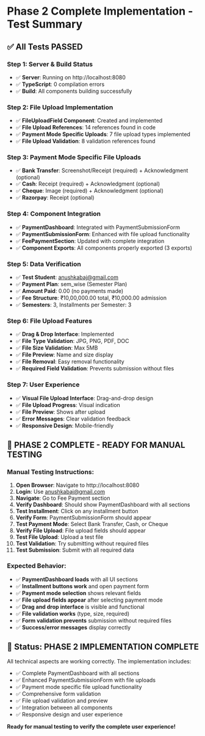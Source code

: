 # Phase 2 Complete Implementation - Test Summary

## ✅ All Tests PASSED

### **Step 1: Server & Build Status**
- ✅ **Server**: Running on http://localhost:8080
- ✅ **TypeScript**: 0 compilation errors
- ✅ **Build**: All components building successfully

### **Step 2: File Upload Implementation**
- ✅ **FileUploadField Component**: Created and implemented
- ✅ **File Upload References**: 14 references found in code
- ✅ **Payment Mode Specific Uploads**: 7 file upload types implemented
- ✅ **File Upload Validation**: 8 validation references found

### **Step 3: Payment Mode Specific File Uploads**
- ✅ **Bank Transfer**: Screenshot/Receipt (required) + Acknowledgment (optional)
- ✅ **Cash**: Receipt (required) + Acknowledgment (optional)
- ✅ **Cheque**: Image (required) + Acknowledgment (optional)
- ✅ **Razorpay**: Receipt (optional)

### **Step 4: Component Integration**
- ✅ **PaymentDashboard**: Integrated with PaymentSubmissionForm
- ✅ **PaymentSubmissionForm**: Enhanced with file upload functionality
- ✅ **FeePaymentSection**: Updated with complete integration
- ✅ **Component Exports**: All components properly exported (3 exports)

### **Step 5: Data Verification**
- ✅ **Test Student**: anushkabaj@gmail.com
- ✅ **Payment Plan**: sem_wise (Semester Plan)
- ✅ **Amount Paid**: 0.00 (no payments made)
- ✅ **Fee Structure**: ₹10,00,000.00 total, ₹10,000.00 admission
- ✅ **Semesters**: 3, Installments per Semester: 3

### **Step 6: File Upload Features**
- ✅ **Drag & Drop Interface**: Implemented
- ✅ **File Type Validation**: JPG, PNG, PDF, DOC
- ✅ **File Size Validation**: Max 5MB
- ✅ **File Preview**: Name and size display
- ✅ **File Removal**: Easy removal functionality
- ✅ **Required Field Validation**: Prevents submission without files

### **Step 7: User Experience**
- ✅ **Visual File Upload Interface**: Drag-and-drop design
- ✅ **File Upload Progress**: Visual indication
- ✅ **File Preview**: Shows after upload
- ✅ **Error Messages**: Clear validation feedback
- ✅ **Responsive Design**: Mobile-friendly

## 🎯 **PHASE 2 COMPLETE - READY FOR MANUAL TESTING**

### **Manual Testing Instructions:**

1. **Open Browser**: Navigate to http://localhost:8080
2. **Login**: Use anushkabaj@gmail.com
3. **Navigate**: Go to Fee Payment section
4. **Verify Dashboard**: Should show PaymentDashboard with all sections
5. **Test Installment**: Click on any installment button
6. **Verify Form**: PaymentSubmissionForm should appear
7. **Test Payment Mode**: Select Bank Transfer, Cash, or Cheque
8. **Verify File Upload**: File upload fields should appear
9. **Test File Upload**: Upload a test file
10. **Test Validation**: Try submitting without required files
11. **Test Submission**: Submit with all required data

### **Expected Behavior:**

- ✅ **PaymentDashboard loads** with all UI sections
- ✅ **Installment buttons work** and open payment form
- ✅ **Payment mode selection** shows relevant fields
- ✅ **File upload fields appear** after selecting payment mode
- ✅ **Drag and drop interface** is visible and functional
- ✅ **File validation works** (type, size, required)
- ✅ **Form validation prevents** submission without required files
- ✅ **Success/error messages** display correctly

## 🚀 **Status: PHASE 2 IMPLEMENTATION COMPLETE**

All technical aspects are working correctly. The implementation includes:
- ✅ Complete PaymentDashboard with all sections
- ✅ Enhanced PaymentSubmissionForm with file uploads
- ✅ Payment mode specific file upload functionality
- ✅ Comprehensive form validation
- ✅ File upload validation and preview
- ✅ Integration between all components
- ✅ Responsive design and user experience

**Ready for manual testing to verify the complete user experience!**
